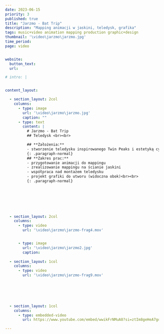 ```yaml
---
date: 2023-06-15
priority: 3
published: true
title: "Jarzmo - Bat Trip"
description: "Mapping animacji w jaskini, teledysk, grafika"
tags: music+video animation mapping production graphic+design
thumbnail: '\video\jarzmo\jarzmo.jpg'
time_period:
page: video


website:
  button_text: 
  url: 

# intro: |


content_layout:

  - section_layout: 2col
    columns:
      - type: image
        url: '\video\jarzmo\jarzmo.jpg'
        caption: ""
      - type: text
        content: |
          # Jarzmo - Bat Trip 
          ## Teledysk <br><br>

          ## **Założenia:**
          - stworzenie teledysku inspirowanego Twin Peaks i estetyką cyberpunk
          {: .paragraph-normal}
          ## **Zakres prac:**
          - przygotowanie animacji do mappingu
          - zrealizowanie mappingu na ścianie jaskini
          - współpraca nad montażem teledysku
          - projekt grafiki do utworu (widoczna obok)<br><br>
          {: .paragraph-normal}

          
          



        
  - section_layout: 2col
    columns:
      - type: video
        url: '\video\jarzmo\jarzmo-frag4.mov'


      - type: image
        url: '\video\jarzmo\jarzmo2.jpg'
        caption:      
        
  - section_layout: 1col
    columns:
      - type: video
        url: '\video\jarzmo\jarzmo-frag9.mov'


       
        


  - section_layout: 1col
    columns:
      - type: embedded-video
        url: https://www.youtube.com/embed/wwikFrNMuA8?si=ztIm8geHeA7gqiFW

---
```


